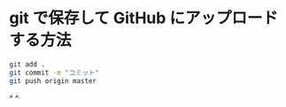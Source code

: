 # git で保存して GitHub にアップロードする方法

```bash
git add .
git commit -m "コミット"
git push origin master
```

^ ^
